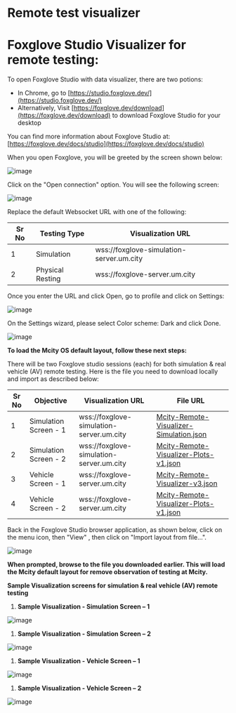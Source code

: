 # Remote test visualizer

# **Foxglove Studio Visualizer for remote testing:**

To open Foxglove Studio with data visualizer, there are two potions:

- In Chrome, go to [https://studio.foxglove.dev/](https://studio.foxglove.dev/)
- Alternatively, Visit [https://foxglove.dev/download](https://foxglove.dev/download) to download Foxglove Studio for your desktop

You can find more information about Foxglove Studio at: [https://foxglove.dev/docs/studio](https://foxglove.dev/docs/studio)

When you open Foxglove, you will be greeted by the screen shown below:

![image](https://github.com/michigan-traffic-lab/remote-test-visualizer/assets/54770426/c2528144-5d91-4361-b714-8c6ee038da68)


Click on the "Open connection" option. You will see the following screen:

![image](https://github.com/michigan-traffic-lab/remote-test-visualizer/assets/54770426/9c92dd8b-fe3e-4688-b0b5-bff4937408b6)


Replace the default Websocket URL with one of the following:

| **Sr No** | **Testing Type** | **Visualization URL** |
| --- | --- | --- |
| 1 | Simulation | wss://foxglove-simulation-server.um.city |
| 2 | Physical Resting | wss://foxglove-server.um.city |

Once you enter the URL and click Open, go to profile and click on Settings:

![image](https://github.com/michigan-traffic-lab/remote-test-visualizer/assets/54770426/9f8c9207-be3e-4969-a202-b19298418683)


On the Settings wizard, please select Color scheme: Dark and click Done.

![image](https://github.com/michigan-traffic-lab/remote-test-visualizer/assets/54770426/6dab3099-3e64-4cd5-8213-b5f56c97d229)


**To load the Mcity OS default layout, follow these next steps:**

There will be two Foxglove studio sessions (each) for both simulation & real vehicle (AV) remote testing. Here is the file you need to download locally and import as described below:

| **Sr No** | **Objective** | **Visualization URL** | **File URL** |
| --- | --- | --- | --- |
| 1 | Simulation Screen - 1 | wss://foxglove-simulation-server.um.city | [Mcity-Remote-Visualizer-Simulation.json](https://github.com/michigan-traffic-lab/remote-test-visualizer/blob/main/Mcity-Remote-Visualizer-Simulation.json) |
| 2 | Simulation Screen - 2 | wss://foxglove-simulation-server.um.city | [Mcity-Remote-Visualizer-Plots-v1.json](https://github.com/michigan-traffic-lab/remote-test-visualizer/blob/main/Mcity-Remote-Visualizer-Plots-v1.json) |
| 3 | Vehicle Screen - 1 | wss://foxglove-server.um.city | [Mcity-Remote-Visualizer-v3.json](https://github.com/michigan-traffic-lab/remote-test-visualizer/blob/main/Mcity-Remote-Visualizer-v3.json) |
| 4 | Vehicle Screen - 2 | wss://foxglove-server.um.city | [Mcity-Remote-Visualizer-Plots-v1.json](https://github.com/michigan-traffic-lab/remote-test-visualizer/blob/main/Mcity-Remote-Visualizer-Plots-v1.json) |

Back in the Foxglove Studio browser application, as shown below, click on the menu icon, then "View" , then click on "Import layout from file…".

![image](https://github.com/michigan-traffic-lab/remote-test-visualizer/assets/54770426/762f92f4-32f9-4fbe-b4b5-364ccca7397c)


**When prompted, browse to the file you downloaded earlier. This will load the Mcity default layout for remove observation of testing at Mcity.**

**Sample Visualization screens for** **simulation & real vehicle (AV) remote testing**

1. **Sample Visualization - Simulation Screen – 1**

![image](https://github.com/michigan-traffic-lab/remote-test-visualizer/assets/54770426/d9374dc8-4568-4708-8ca7-a952b06d33fc)


1. **Sample Visualization - Simulation Screen – 2**

![image](https://github.com/michigan-traffic-lab/remote-test-visualizer/assets/54770426/cd5ddebc-1b86-425d-aa12-240a3da28af8)


1. **Sample Visualization - Vehicle Screen – 1**

![image](https://github.com/michigan-traffic-lab/remote-test-visualizer/assets/54770426/666ebbf2-148f-4866-bfcd-bafd72acb1d7)


1. **Sample Visualization - Vehicle Screen – 2**

![image](https://github.com/michigan-traffic-lab/remote-test-visualizer/assets/54770426/2489ab5e-4790-413e-8fe8-03f8f7f72e69)

